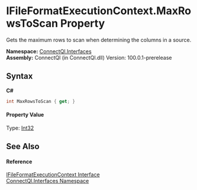 # IFileFormatExecutionContext.MaxRowsToScan Property 
 

Gets the maximum rows to scan when determining the columns in a source.

**Namespace:**&nbsp;<a href="N_ConnectQl_Interfaces">ConnectQl.Interfaces</a><br />**Assembly:**&nbsp;ConnectQl (in ConnectQl.dll) Version: 100.0.1-prerelease

## Syntax

**C#**<br />
``` C#
int MaxRowsToScan { get; }
```


#### Property Value
Type: <a href="http://msdn2.microsoft.com/en-us/library/td2s409d" target="_blank">Int32</a>

## See Also


#### Reference
<a href="T_ConnectQl_Interfaces_IFileFormatExecutionContext">IFileFormatExecutionContext Interface</a><br /><a href="N_ConnectQl_Interfaces">ConnectQl.Interfaces Namespace</a><br />